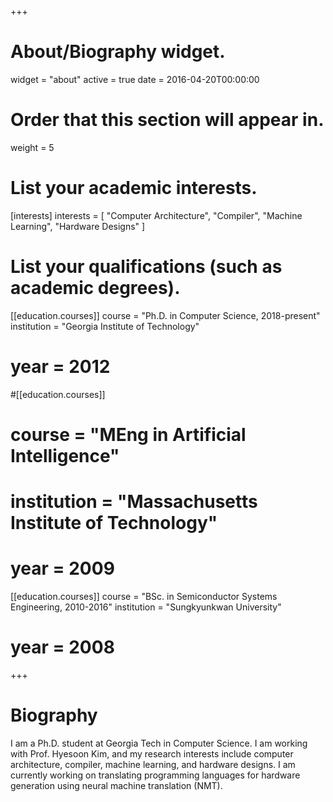 +++
# About/Biography widget.
widget = "about"
active = true
date = 2016-04-20T00:00:00

# Order that this section will appear in.
weight = 5

# List your academic interests.
[interests]
  interests = [
    "Computer Architecture",
    "Compiler",
    "Machine Learning",
    "Hardware Designs"
  ]

# List your qualifications (such as academic degrees).
[[education.courses]]
  course = "Ph.D. in Computer Science, 2018-present"
  institution = "Georgia Institute of Technology"
#  year = 2012

#[[education.courses]]
#  course = "MEng in Artificial Intelligence"
#  institution = "Massachusetts Institute of Technology"
#  year = 2009

[[education.courses]]
  course = "BSc. in Semiconductor Systems Engineering, 2010-2016"
  institution = "Sungkyunkwan University"
#  year = 2008
 
+++

# Biography

I am a Ph.D. student at Georgia Tech in Computer Science. I am working with Prof. Hyesoon Kim,
and my research interests include computer architecture, compiler, machine learning, and hardware designs.
I am currently working on translating programming languages for hardware generation using neural machine translation (NMT).

